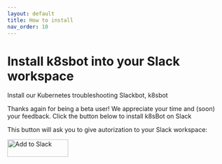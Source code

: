 ```yaml
---
layout: default
title: How to install
nav_order: 10
---
```

# Install k8sbot into your Slack workspace

Install our Kubernetes troubleshooting Slackbot, k8sbot

Thanks again for being a beta user! We appreciate your time and (soon) your feedback. Click the button below to install k8sBot on Slack

This button will ask you to give autorization to your Slack workspace:

<a href="https://slack.com/oauth/authorize?client_id=3115514008.521006508998&scope=bot,commands,users:read,users:read.email,chat:write:bot,incoming-webhook"><img alt="Add to Slack" height="40" width="139" src="https://platform.slack-edge.com/img/add_to_slack.png" srcset="https://platform.slack-edge.com/img/add_to_slack.png 1x, https://platform.slack-edge.com/img/add_to_slack@2x.png 2x" /></a>
